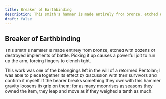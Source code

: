 ```yaml
---
title: Breaker of Earthbinding
description: This smith's hammer is made entirely from bronze, etched with dozens of destroyed implements of...
draft: false
---
```


## Breaker of Earthbinding

This smith's hammer is made entirely from bronze, etched with dozens of destroyed implements of
battle. Picking it up causes a powerful jolt to run up the arm, forcing fingers to clench tight.

This work was one of the belongings left in the will of a reformed Pentolan; I was able to piece
together its effect by discussion with their survivors and confirm it myself. If the bearer
breaks something they own with this hammer gravity loosens its grip on them; for as many
moonrises as seasons they owned the item, they leap and move as if they weighed a tenth as much.

